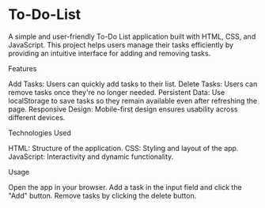 # To-Do-List

A simple and user-friendly To-Do List application built with HTML, CSS, and JavaScript. This project helps users manage their tasks efficiently by providing an intuitive interface for adding and removing tasks.

Features

Add Tasks: Users can quickly add tasks to their list. 
Delete Tasks: Users can remove tasks once they're no longer needed. 
Persistent Data: Use localStorage to save tasks so they remain available even after refreshing the page. 
Responsive Design: Mobile-first design ensures usability across different devices. 

Technologies Used 

HTML: Structure of the application. 
CSS: Styling and layout of the app. 
JavaScript: Interactivity and dynamic functionality. 

Usage 

Open the app in your browser. 
Add a task in the input field and click the "Add" button. 
Remove tasks by clicking the delete button. 
